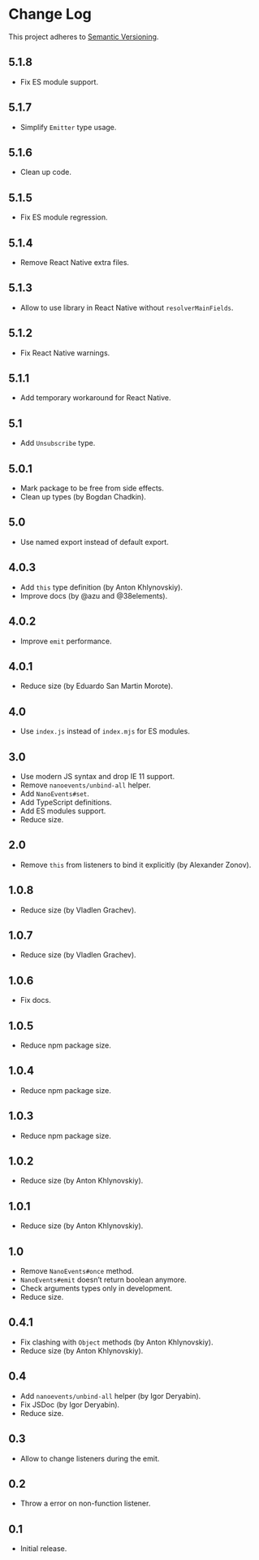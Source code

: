 # Change Log
This project adheres to [Semantic Versioning](http://semver.org/).

## 5.1.8
* Fix ES module support.

## 5.1.7
* Simplify `Emitter` type usage.

## 5.1.6
* Clean up code.

## 5.1.5
* Fix ES module regression.

## 5.1.4
* Remove React Native extra files.

## 5.1.3
* Allow to use library in React Native without `resolverMainFields`.

## 5.1.2
* Fix React Native warnings.

## 5.1.1
* Add temporary workaround for React Native.

## 5.1
* Add `Unsubscribe` type.

## 5.0.1
* Mark package to be free from side effects.
* Clean up types (by Bogdan Chadkin).

## 5.0
* Use named export instead of default export.

## 4.0.3
* Add `this` type definition (by Anton Khlynovskiy).
* Improve docs (by @azu and @38elements).

## 4.0.2
* Improve `emit` performance.

## 4.0.1
* Reduce size (by Eduardo San Martin Morote).

## 4.0
* Use `index.js` instead of `index.mjs` for ES modules.

## 3.0
* Use modern JS syntax and drop IE 11 support.
* Remove `nanoevents/unbind-all` helper.
* Add `NanoEvents#set`.
* Add TypeScript definitions.
* Add ES modules support.
* Reduce size.

## 2.0
* Remove `this` from listeners to bind it explicitly (by Alexander Zonov).

## 1.0.8
* Reduce size (by Vladlen Grachev).

## 1.0.7
* Reduce size (by Vladlen Grachev).

## 1.0.6
* Fix docs.

## 1.0.5
* Reduce npm package size.

## 1.0.4
* Reduce npm package size.

## 1.0.3
* Reduce npm package size.

## 1.0.2
* Reduce size (by Anton Khlynovskiy).

## 1.0.1
* Reduce size (by Anton Khlynovskiy).

## 1.0
* Remove `NanoEvents#once` method.
* `NanoEvents#emit` doesn’t return boolean anymore.
* Check arguments types only in development.
* Reduce size.

## 0.4.1
* Fix clashing with `Object` methods (by Anton Khlynovskiy).
* Reduce size (by Anton Khlynovskiy).

## 0.4
* Add `nanoevents/unbind-all` helper (by Igor Deryabin).
* Fix JSDoc (by Igor Deryabin).
* Reduce size.

## 0.3
* Allow to change listeners during the emit.

## 0.2
* Throw a error on non-function listener.

## 0.1
* Initial release.
